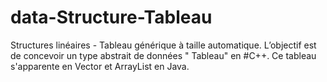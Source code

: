 # data-Structure-Tableau
Structures linéaires - Tableau générique à taille automatique.
L’objectif est de concevoir un type abstrait de données " Tableau" en #C++.
Ce tableau s'apparente en Vector et ArrayList en Java.

